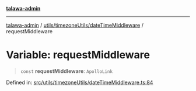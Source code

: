 [**talawa-admin**](../../../../README.md)

***

[talawa-admin](../../../../README.md) / [utils/timezoneUtils/dateTimeMiddleware](../README.md) / requestMiddleware

# Variable: requestMiddleware

> `const` **requestMiddleware**: `ApolloLink`

Defined in: [src/utils/timezoneUtils/dateTimeMiddleware.ts:84](https://github.com/gautam-divyanshu/talawa-admin/blob/9fef64ff9fb30eb3195cc9100606d8b7a89bca79/src/utils/timezoneUtils/dateTimeMiddleware.ts#L84)
